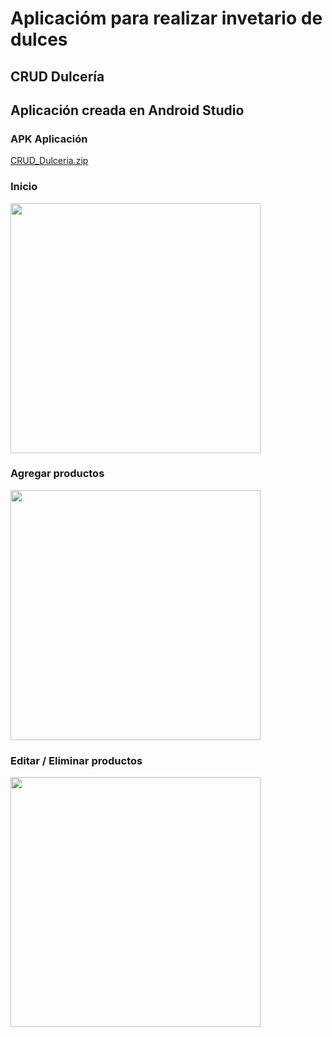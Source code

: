 # Aplicacióm para realizar invetario de dulces
## CRUD Dulcería

## Aplicación creada en Android Studio
### APK Aplicación
[CRUD_Dulceria.zip](https://github.com/user-attachments/files/19153060/CRUD_Dulceria.zip)

### Inicio
<img src= "https://github.com/user-attachments/assets/ad21db0b-1f77-47b6-9ce8-2d25b0a67145" height="400">

### Agregar productos
<img src= "https://github.com/user-attachments/assets/9cc9a3e0-1390-4f16-8995-2d539a25e774" height="400">

### Editar / Eliminar productos
<img src= "https://github.com/user-attachments/assets/e24ffb55-0d5a-4f96-90dc-b959dd656d38" height="400">
